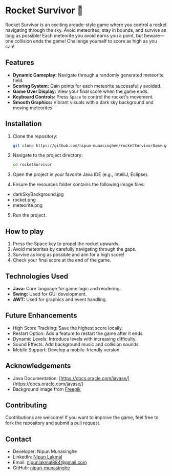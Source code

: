 
# Rocket Survivor 🚀 

Rocket Survivor is an exciting arcade-style game where you control a rocket navigating through the sky. Avoid meteorites, stay in bounds, and survive as long as possible! Each meteorite you avoid earns you a point, but beware—one collision ends the game! Challenge yourself to score as high as you can!


## Features

- **Dynamic Gameplay:** Navigate through a randomly generated meteorite field.
- **Scoring System:** Gain points for each meteorite successfully avoided.
- **Game Over Display:** View your final score when the game ends.
- **Keyboard Controls:** Press `Space` to control the rocket's movement.
- **Smooth Graphics:** Vibrant visuals with a dark sky background and moving meteorites.


## Installation

1. Clone the repository:
   ```bash
   git clone https://github.com/nipun-munasinghee/rocketSurvivorGame.git

2. Navigate to the project directory:
    ```bash
    cd rocketSurvivor

3. Open the project in your favorite Java IDE (e.g., IntelliJ, Eclipse).

4. Ensure the resources folder contains the following image files:
- darkSkyBackground.jpg
- rocket.png
- meteorite.png

5. Run the project.
    
## How to play

1. Press the Space key to propel the rocket upwards.
2. Avoid meteorites by carefully navigating through the gaps.
3. Survive as long as possible and aim for a high score!
4. Check your final score at the end of the game.
## Technologies Used

- **Java:** Core language for game logic and rendering.
- **Swing:** Used for GUI development.
- **AWT:** Used for graphics and event handling.


## Future Enhancements

- High Score Tracking: Save the highest score locally.
- Restart Option: Add a feature to restart the game after it ends.
- Dynamic Levels: Introduce levels with increasing difficulty.
- Sound Effects: Add background music and collision sounds.
- Mobile Support: Develop a mobile-friendly version.
## Acknowledgements

- Java Documentation: [https://docs.oracle.com/javase/](https://docs.oracle.com/javase/)
- Background image from [Freepik](https://www.freepik.com)
## Contributing

Contributions are welcome! If you want to improve the game, feel free to fork the repository and submit a pull request.
## Contact

- Developer: Nipun Munasinghe
- LinkedIn: [Nipun Lakmal](https://www.linkedin.com/in/nipun-lakmal-b5b3652bb?utm_source=share&utm_campaign=share_via&utm_content=profile&utm_medium=ios_app)
- Email: [nipunlakmal884@gmail.com](mailto:nipunlakmal884@gmail.com)
- GitHub: [nipun-munasinghe](https://github.com/nipun-munasinghe)
